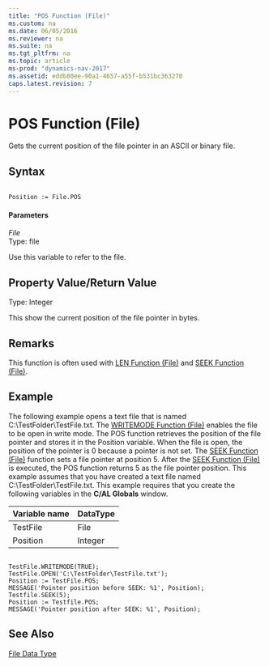 ```yaml
---
title: "POS Function (File)"
ms.custom: na
ms.date: 06/05/2016
ms.reviewer: na
ms.suite: na
ms.tgt_pltfrm: na
ms.topic: article
ms-prod: "dynamics-nav-2017"
ms.assetid: eddb80ee-90a1-4657-a55f-b531bc363270
caps.latest.revision: 7
---
```

# POS Function (File)
Gets the current position of the file pointer in an ASCII or binary file.  
  
## Syntax  
  
```  
  
Position := File.POS  
```  
  
#### Parameters  
 *File*  
 Type: file  
  
 Use this variable to refer to the file.  
  
## Property Value/Return Value  
 Type: Integer  
  
 This show the current position of the file pointer in bytes.  
  
## Remarks  
 This function is often used with [LEN Function \(File\)](LEN-Function--File-.md) and [SEEK Function \(File\)](SEEK-Function--File-.md).  
  
## Example  
 The following example opens a text file that is named C:\\TestFolder\\TestFile.txt. The [WRITEMODE Function \(File\)](WRITEMODE-Function--File-.md) enables the file to be open in write mode. The POS function retrieves the position of the file pointer and stores it in the Position variable. When the file is open, the position of the pointer is 0 because a pointer is not set. The [SEEK Function \(File\)](SEEK-Function--File-.md) function sets a file pointer at position 5. After the [SEEK Function \(File\)](SEEK-Function--File-.md) is executed, the POS function returns 5 as the file pointer position. This example assumes that you have created a text file named C:\\TestFolder\\TestFile.txt. This example requires that you create the following variables in the **C/AL Globals** window.  
  
|Variable name|DataType|  
|-------------------|--------------|  
|TestFile|File|  
|Position|Integer|  
  
```  
  
TestFile.WRITEMODE(TRUE);  
TestFile.OPEN('C:\TestFolder\TestFile.txt');  
Position := TestFile.POS;  
MESSAGE('Pointer position before SEEK: %1', Position);  
Testfile.SEEK(5);  
Position := Testfile.POS;  
MESSAGE('Pointer position after SEEK: %1', Position);  
```  
  
## See Also  
 [File Data Type](File-Data-Type.md)